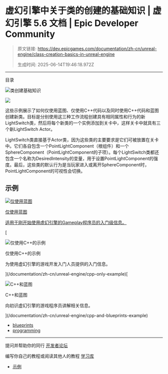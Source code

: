 # 虚幻引擎中关于类的创建的基础知识 | 虚幻引擎 5.6 文档 | Epic Developer Community

> 原文链接: https://dev.epicgames.com/documentation/zh-cn/unreal-engine/class-creation-basics-in-unreal-engine
> 
> 生成时间: 2025-06-14T19:46:18.972Z

---

目录

![类创建基础知识](https://dev.epicgames.com/community/api/documentation/image/fda3fd4f-8e87-4381-a9c9-c7a7db93f3cb?resizing_type=fill&width=1920&height=335)

![](https://d1iv7db44yhgxn.cloudfront.net/documentation/images/7a05b792-7d58-402e-8f6e-9ab44331481e/lightswitchactor.png)

这些示例展示了如何仅使用蓝图、仅使用C++代码以及同时使用C++代码和蓝图创建新类。目标是分别使用这三种工作流程创建具有相同属性和行为的新LightSwitch类，然后将每个新类的一个实例添加到关卡中，这样关卡中就具有三个新LightSwitch Actor。

LightSwitch类直接基于Actor类，因为这些类的主要要求是它们可被放置在关卡中。它们各自包含一个PointLightComponent（根组件）和一个SphereComponent（PointLightComponent的子项）。每个LightSwitch类都还包含一个名称为DesiredIntensity的变量，用于设置PointLightComponent的强度。最后，这些类的默认行为是当玩家进入或离开SphereComponent时，PointLightComponent的可视性会切换。

## 示例

[](/documentation/zh-cn/unreal-engine/blueprints-only-example)

[![仅使用蓝图](https://d1iv7db44yhgxn.cloudfront.net/documentation/images/9f6897fa-ba76-441b-b3e2-1e79fb4bf5c2/bp_only_topic.png)](/documentation/zh-cn/unreal-engine/blueprints-only-example)

[仅使用蓝图](/documentation/zh-cn/unreal-engine/blueprints-only-example)

[适用于刚开始使用虚幻引擎的Gameplay程序员的入门级信息。](/documentation/zh-cn/unreal-engine/blueprints-only-example)

[

![仅使用C++的示例](https://d1iv7db44yhgxn.cloudfront.net/documentation/images/ac6f111e-a1bd-44d4-b948-08bde00939c5/code_only_topic.png)

仅使用C++的示例

为使用虚幻引擎的游戏开发入门人员提供的入门信息。





](/documentation/zh-cn/unreal-engine/cpp-only-example)[

![C++和蓝图](https://d1iv7db44yhgxn.cloudfront.net/documentation/images/8a455e55-51a4-48e7-ad18-210ef9cceaa4/both_topic.png)

C++和蓝图

向初识虚幻引擎的游戏程序员讲解相关信息。





](/documentation/zh-cn/unreal-engine/cpp-and-blueprints-example)

-   [blueprints](https://dev.epicgames.com/community/search?query=blueprints)
-   [programming](https://dev.epicgames.com/community/search?query=programming)

* * *

提问并帮助你的同行 [开发者论坛](https://forums.unrealengine.com/categories?tag=unreal-engine)

编写你自己的教程或阅读其他人的教程 [学习库](https://dev.epicgames.com/community/unreal-engine/learning)

-   [示例](/documentation/zh-cn/unreal-engine/class-creation-basics-in-unreal-engine#%E7%A4%BA%E4%BE%8B)